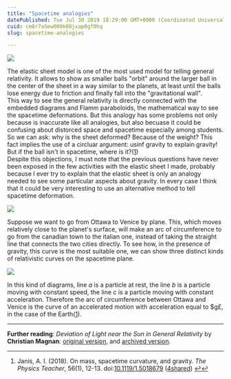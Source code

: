 ```yaml
---
title: "Spacetime analogies"
datePublished: Tue Jul 30 2019 18:29:00 GMT+0000 (Coordinated Universal Time)
cuid: cm8r7a5ew000k08jxap0gf0hq
slug: spacetime-analogies

---
```



[![](https://cdn.hashnode.com/res/hashnode/image/upload/v1743070682586/26b9d188-0e52-475e-8029-926334bf2dc9.jpeg)](https://www.instagram.com/p/BnTK3cMDdHg/)

The elastic sheet model is one of the most used model for telling general relativity. It allows to show as smaller balls "orbit" around the larger ball in the center of the sheet in a way similar to the planets, at least until the balls lose energy due to friction and finally fall into the "gravitational wall".  
This way to see the general relativity is directly connected with the embedded diagrams and Flamm paraboloids, the mathematical way to see the spacetime deformations. But this analogy has some problems not only because is inaccurate like all analogies, but also becuase it could be confusing about distorced space and spacetime especially among students. So we can ask: why is the sheet deformed? Because of the weight? This fact implies the use of a circluar argument: usinf gravity to explain gravity! But if the ball isn't in spacetime, where is it?([1](#fn:janis))  
Despite this objections, I must note that the previous questions have never been exposed in the few activities with the elastic sheet I made, probably because I ever try to explain that the elastic sheet is only an analogy needed to see some particular aspects about gravity. In every case I think that it could be very interesting to use an alternative method to tell spacetime deformation.

![](https://cdn.hashnode.com/res/hashnode/image/upload/v1743070683974/5d14400e-12d8-4b06-b218-f99d3dc5919b.jpeg)

Suppose we want to go from Ottawa to Venice by plane. This, which moves relatively close to the planet's surface, will make an arc of circumference to go from the canadian town to the italian one, instead of taking the straight line that connects the two cities directly. To see how, in the presence of gravity, this curve is the most suitable one, we can show three distinct kinds of relativistic curves on the spacetime plane.

![](https://cdn.hashnode.com/res/hashnode/image/upload/v1743070685401/d2d6a016-45c0-4d83-b72c-d4322f9e21f9.jpeg)

In this kind of diagrams, line $a$ is a particle at rest, the line $b$ is a particle moving with constant speed, the line $c$ is a particle moving with constant acceleration. Therefore the arc of circumference between Ottawa and Venice is the curve of an accelerated motion with acceleration equal to $g£, in the case of the Earth([1](#fn:janis)).

* * *

**Further reading**: _Deviation of Light near the Sun in General Relativity_ by **Christian Magnan**: [original version](https://lacosmo.com/DeflectionOfLight/index.html), and [archived version](https://web.archive.org/web/20180317094817/https://lacosmo.com/DeflectionOfLight/index.html).

* * *

1.  Janis, A. I. (2018). On mass, spacetime curvature, and gravity. _The Physics Teacher_, 56(1), 12-13. doi:[10.1119/1.5018679](https://doi.org/10.1119/1.5018679) ([4shared](https://www.4shared.com/s/fvoVZxzDKee)) [↩](#fnref:janis "Jump back to footnote 1 in the text")[↩](#fnref2:janis "Jump back to footnote 1 in the text")